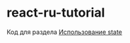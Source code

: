 # react-ru-tutorial
Код для раздела [Использование state](https://maxfarseer.gitbooks.io/react-course-ru/content/ispolzovanie_state.html)
